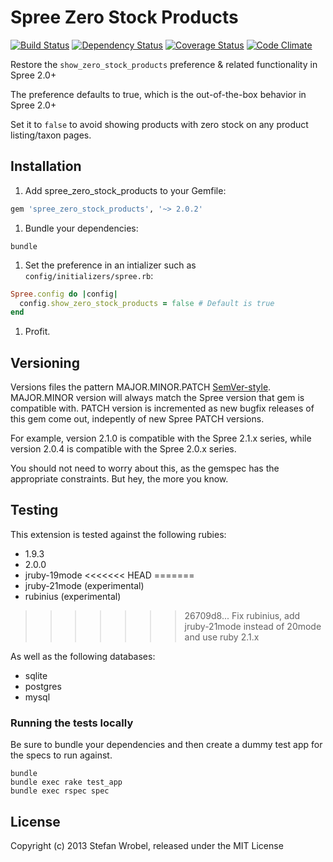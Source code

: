 Spree Zero Stock Products
======================
[![Build Status](https://travis-ci.org/swrobel/spree_zero_stock_products.png?branch=2-0-stable)](https://travis-ci.org/swrobel/spree_zero_stock_products) [![Dependency Status](https://gemnasium.com/swrobel/spree_zero_stock_products.png)](https://gemnasium.com/swrobel/spree_zero_stock_products) [![Coverage Status](https://coveralls.io/repos/swrobel/spree_zero_stock_products/badge.png)](https://coveralls.io/r/swrobel/spree_zero_stock_products) [![Code Climate](https://codeclimate.com/github/swrobel/spree_zero_stock_products.png)](https://codeclimate.com/github/swrobel/spree_zero_stock_products)

Restore the `show_zero_stock_products` preference & related functionality in Spree 2.0+

The preference defaults to true, which is the out-of-the-box behavior in Spree 2.0+

Set it to `false` to avoid showing products with zero stock on any product listing/taxon pages.

Installation
------------

1. Add spree_zero_stock_products to your Gemfile:

  ```ruby
  gem 'spree_zero_stock_products', '~> 2.0.2'
  ```

1. Bundle your dependencies:

  ```shell
  bundle
  ```

1. Set the preference in an intializer such as `config/initializers/spree.rb`:

  ```ruby
  Spree.config do |config|
    config.show_zero_stock_products = false # Default is true
  end
  ```

1. Profit.

Versioning
----------
Versions files the pattern MAJOR.MINOR.PATCH [SemVer-style](http://semver.org/). MAJOR.MINOR version will always match the Spree version that gem is compatible with. PATCH version is incremented as new bugfix releases of this gem come out, indepently of new Spree PATCH versions.

For example, version 2.1.0 is compatible with the Spree 2.1.x series, while version 2.0.4 is compatible with the Spree 2.0.x series.

You should not need to worry about this, as the gemspec has the appropriate constraints. But hey, the more you know.

Testing
-------
This extension is tested against the following rubies:

* 1.9.3
* 2.0.0
* jruby-19mode
<<<<<<< HEAD
=======
* jruby-21mode (experimental)
* rubinius (experimental)
>>>>>>> 26709d8... Fix rubinius, add jruby-21mode instead of 20mode and use ruby 2.1.x

As well as the following databases:

* sqlite
* postgres
* mysql

### Running the tests locally

Be sure to bundle your dependencies and then create a dummy test app for the specs to run against.

```shell
bundle
bundle exec rake test_app
bundle exec rspec spec
```

License
-------

Copyright (c) 2013 Stefan Wrobel, released under the MIT License
